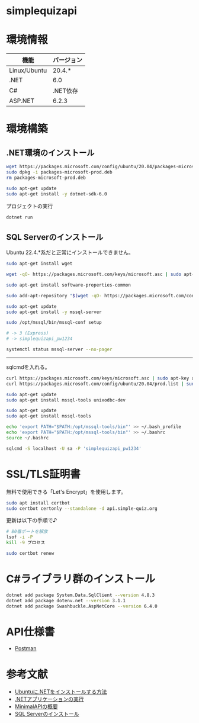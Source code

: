# simplequizapi


# 環境情報

| 機能 | バージョン |
| ---- | ---- |
| Linux/Ubuntu | 20.4.* |
| .NET | 6.0 |
| C# | .NET依存 |
| ASP.NET | 6.2.3 |


# 環境構築


## .NET環境のインストール

```bash
wget https://packages.microsoft.com/config/ubuntu/20.04/packages-microsoft-prod.deb -O packages-microsoft-prod.deb
sudo dpkg -i packages-microsoft-prod.deb
rm packages-microsoft-prod.deb

sudo apt-get update
sudo apt-get install -y dotnet-sdk-6.0
```

プロジェクトの実行

```bash
dotnet run
```


## SQL Serverのインストール

Ubuntu 22.4.*系だと正常にインストールできません。

```bash
sudo apt-get install wget

wget -qO- https://packages.microsoft.com/keys/microsoft.asc | sudo apt-key add -

sudo apt-get install software-properties-common

sudo add-apt-repository "$(wget -qO- https://packages.microsoft.com/config/ubuntu/20.04/mssql-server-preview.list)"

sudo apt-get update
sudo apt-get install -y mssql-server
```



```bash
sudo /opt/mssql/bin/mssql-conf setup

# -> 3 (Express)
# -> simplequizapi_pw1234

systemctl status mssql-server --no-pager
```

---

sqlcmdを入れる。


```bash
curl https://packages.microsoft.com/keys/microsoft.asc | sudo apt-key add -
curl https://packages.microsoft.com/config/ubuntu/20.04/prod.list | sudo tee /etc/apt/sources.list.d/msprod.list

sudo apt-get update
sudo apt-get install mssql-tools unixodbc-dev

sudo apt-get update 
sudo apt-get install mssql-tools

echo 'export PATH="$PATH:/opt/mssql-tools/bin"' >> ~/.bash_profile
echo 'export PATH="$PATH:/opt/mssql-tools/bin"' >> ~/.bashrc
source ~/.bashrc

sqlcmd -S localhost -U sa -P 'simplequizapi_pw1234'
```




# SSL/TLS証明書

無料で使用できる「Let's Encrypt」を使用します。

```bash
sudo apt install certbot
sudo certbot certonly --standalone -d api.simple-quiz.org
```

更新は以下の手順で♪

```bash
# 80番ポートを解放
lsof -i -P
kill -9 プロセス

sudo certbot renew
```



# C#ライブラリ群のインストール

```bash
dotnet add package System.Data.SqlClient --version 4.8.3
dotnet add package dotenv.net --version 3.1.1
dotnet add package Swashbuckle.AspNetCore --version 6.4.0
```





# API仕様書

- [Postman](https://simple-quiz-api.postman.co/workspace/)



# 参考文献

- [Ubuntuに.NETをインストールする方法](https://learn.microsoft.com/ja-jp/dotnet/core/install/linux-ubuntu)
- [.NETアプリケーションの実行](https://learn.microsoft.com/ja-jp/troubleshoot/developer/webapps/aspnetcore/practice-troubleshoot-linux/2-1-create-configure-aspnet-core-applications)
- [MinimalAPIの概要](https://learn.microsoft.com/ja-jp/aspnet/core/fundamentals/minimal-apis?view=aspnetcore-6.0)
- [SQL Serverのインストール](https://learn.microsoft.com/ja-jp/sql/linux/quickstart-install-connect-ubuntu?view=sql-server-ver16)
